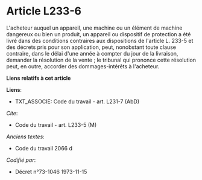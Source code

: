 # Article L233-6

L'acheteur auquel un appareil, une machine ou un élément de machine dangereux ou bien un produit, un appareil ou dispositif
de protection a été livré dans des conditions contraires aux dispositions de l'article L. 233-5 et des décrets pris pour son
application, peut, nonobstant toute clause contraire, dans le délai d'une année à compter du jour de la livraison, demander
la résolution de la vente ; le tribunal qui prononce cette résolution peut, en outre, accorder des dommages-intérêts à
l'acheteur.

**Liens relatifs à cet article**

**Liens**:

  - TXT_ASSOCIE: Code du travail - art. L231-7 (AbD)

_Cite_:

  - Code du travail - art. L233-5 (M)

_Anciens textes_:

  - Code du travail 2066 d

_Codifié par_:

  - Décret n°73-1046 1973-11-15
